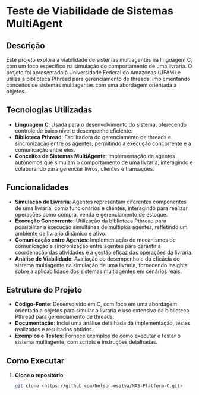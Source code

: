 # Teste de Viabilidade de Sistemas MultiAgent

## Descrição

Este projeto explora a viabilidade de sistemas multiagentes na linguagem C, com um foco específico na simulação do comportamento de uma livraria. O projeto foi apresentado à Universidade Federal do Amazonas (UFAM) e utiliza a biblioteca Pthread para gerenciamento de threads, implementando conceitos de sistemas multiagentes com uma abordagem orientada a objetos.

## Tecnologias Utilizadas

- **Linguagem C**: Usada para o desenvolvimento do sistema, oferecendo controle de baixo nível e desempenho eficiente.
- **Biblioteca Pthread**: Facilitadora do gerenciamento de threads e sincronização entre os agentes, permitindo a execução concorrente e a comunicação entre eles.
- **Conceitos de Sistemas MultiAgente**: Implementação de agentes autônomos que simulam o comportamento de uma livraria, interagindo e colaborando para gerenciar livros, clientes e transações.

## Funcionalidades

- **Simulação de Livraria**: Agentes representam diferentes componentes de uma livraria, como funcionários e clientes, interagindo para realizar operações como compra, venda e gerenciamento de estoque.
- **Execução Concorrente**: Utilização da biblioteca Pthread para possibilitar a execução simultânea de múltiplos agentes, refletindo um ambiente de livraria dinâmico e ativo.
- **Comunicação entre Agentes**: Implementação de mecanismos de comunicação e sincronização entre agentes para garantir a coordenação das atividades e a gestão eficaz das operações da livraria.
- **Análise de Viabilidade**: Avaliação do desempenho e da eficácia do sistema multiagente na simulação de uma livraria, fornecendo insights sobre a aplicabilidade dos sistemas multiagentes em cenários reais.

## Estrutura do Projeto

- **Código-Fonte**: Desenvolvido em C, com foco em uma abordagem orientada a objetos para simular a livraria e uso extensivo da biblioteca Pthread para gerenciamento de threads.
- **Documentação**: Inclui uma análise detalhada da implementação, testes realizados e resultados obtidos.
- **Exemplos e Testes**: Fornece exemplos de como executar e testar o sistema multiagente, com scripts e instruções detalhadas.

## Como Executar

1. **Clone o repositório**:
   ```bash
   git clone <https://github.com/Nelson-esilva/MAS-Platform-C.git>
